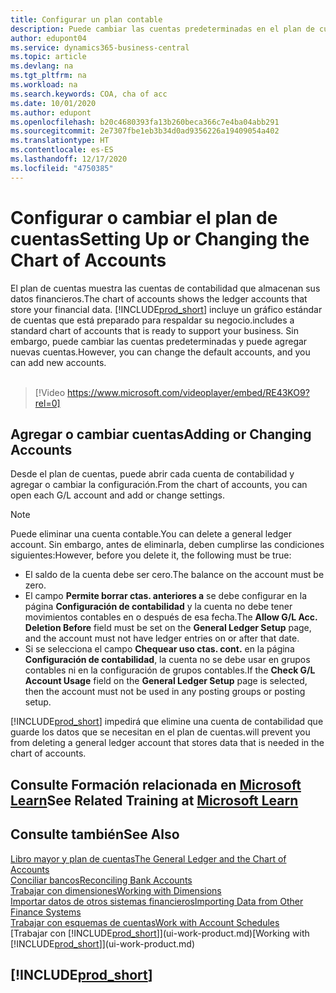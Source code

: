 ```yaml
---
title: Configurar un plan contable
description: Puede cambiar las cuentas predeterminadas en el plan de cuentas (COA) y puede agregar nuevas cuentas.
author: edupont04
ms.service: dynamics365-business-central
ms.topic: article
ms.devlang: na
ms.tgt_pltfrm: na
ms.workload: na
ms.search.keywords: COA, cha of acc
ms.date: 10/01/2020
ms.author: edupont
ms.openlocfilehash: b20c4680393fa13b260beca366c7e4ba04abb291
ms.sourcegitcommit: 2e7307fbe1eb3b34d0ad9356226a19409054a402
ms.translationtype: HT
ms.contentlocale: es-ES
ms.lasthandoff: 12/17/2020
ms.locfileid: "4750385"
---
```

# <a name="setting-up-or-changing-the-chart-of-accounts"></a><span data-ttu-id="4d9e7-103">Configurar o cambiar el plan de cuentas</span><span class="sxs-lookup"><span data-stu-id="4d9e7-103">Setting Up or Changing the Chart of Accounts</span></span>
<span data-ttu-id="4d9e7-104">El plan de cuentas muestra las cuentas de contabilidad que almacenan sus datos financieros.</span><span class="sxs-lookup"><span data-stu-id="4d9e7-104">The chart of accounts shows the ledger accounts that store your financial data.</span></span> [!INCLUDE[prod_short](includes/prod_short.md)] <span data-ttu-id="4d9e7-105">incluye un gráfico estándar de cuentas que está preparado para respaldar su negocio.</span><span class="sxs-lookup"><span data-stu-id="4d9e7-105">includes a standard chart of accounts that is ready to support your business.</span></span>
<span data-ttu-id="4d9e7-106">Sin embargo, puede cambiar las cuentas predeterminadas y puede agregar nuevas cuentas.</span><span class="sxs-lookup"><span data-stu-id="4d9e7-106">However, you can change the default accounts, and you can add new accounts.</span></span>
<br><br>  

> [!Video https://www.microsoft.com/videoplayer/embed/RE43KO9?rel=0]


## <a name="adding-or-changing-accounts"></a><span data-ttu-id="4d9e7-107">Agregar o cambiar cuentas</span><span class="sxs-lookup"><span data-stu-id="4d9e7-107">Adding or Changing Accounts</span></span>
<span data-ttu-id="4d9e7-108">Desde el plan de cuentas, puede abrir cada cuenta de contabilidad y agregar o cambiar la configuración.</span><span class="sxs-lookup"><span data-stu-id="4d9e7-108">From the chart of accounts, you can open each G/L account and add or change settings.</span></span>

> [!NOTE]  
>   <span data-ttu-id="4d9e7-109">Puede eliminar una cuenta contable.</span><span class="sxs-lookup"><span data-stu-id="4d9e7-109">You can delete a general ledger account.</span></span> <span data-ttu-id="4d9e7-110">Sin embargo, antes de eliminarla, deben cumplirse las condiciones siguientes:</span><span class="sxs-lookup"><span data-stu-id="4d9e7-110">However, before you delete it, the following must be true:</span></span>  
>  
>   * <span data-ttu-id="4d9e7-111">El saldo de la cuenta debe ser cero.</span><span class="sxs-lookup"><span data-stu-id="4d9e7-111">The balance on the account must be zero.</span></span>  
>   * <span data-ttu-id="4d9e7-112">El campo **Permite borrar ctas. anteriores a** se debe configurar en la página **Configuración de contabilidad** y la cuenta no debe tener movimientos contables en o después de esa fecha.</span><span class="sxs-lookup"><span data-stu-id="4d9e7-112">The **Allow G/L Acc. Deletion Before** field must be set on the **General Ledger Setup** page, and the account must not have ledger entries on or after that date.</span></span>  
>   * <span data-ttu-id="4d9e7-113">Si se selecciona el campo **Chequear uso ctas. cont.** en la página **Configuración de contabilidad**, la cuenta no se debe usar en grupos contables ni en la configuración de grupos contables.</span><span class="sxs-lookup"><span data-stu-id="4d9e7-113">If the **Check G/L Account Usage** field on the **General Ledger Setup** page is selected, then the account must not be used in any posting groups or posting setup.</span></span>  

[!INCLUDE[prod_short](includes/prod_short.md)] <span data-ttu-id="4d9e7-114">impedirá que elimine una cuenta de contabilidad que guarde los datos que se necesitan en el plan de cuentas.</span><span class="sxs-lookup"><span data-stu-id="4d9e7-114">will prevent you from deleting a general ledger account that stores data that is needed in the chart of accounts.</span></span>  

## <a name="see-related-training-at-microsoft-learn"></a><span data-ttu-id="4d9e7-115">Consulte Formación relacionada en [Microsoft Learn](/learn/modules/chart-accounts-dynamics-365-business-central/index)</span><span class="sxs-lookup"><span data-stu-id="4d9e7-115">See Related Training at [Microsoft Learn](/learn/modules/chart-accounts-dynamics-365-business-central/index)</span></span>

## <a name="see-also"></a><span data-ttu-id="4d9e7-116">Consulte también</span><span class="sxs-lookup"><span data-stu-id="4d9e7-116">See Also</span></span>
[<span data-ttu-id="4d9e7-117">Libro mayor y plan de cuentas</span><span class="sxs-lookup"><span data-stu-id="4d9e7-117">The General Ledger and the Chart of Accounts</span></span>](finance-general-ledger.md)  
[<span data-ttu-id="4d9e7-118">Conciliar bancos</span><span class="sxs-lookup"><span data-stu-id="4d9e7-118">Reconciling Bank Accounts</span></span>](bank-manage-bank-accounts.md)  
[<span data-ttu-id="4d9e7-119">Trabajar con dimensiones</span><span class="sxs-lookup"><span data-stu-id="4d9e7-119">Working with Dimensions</span></span>](finance-dimensions.md)  
[<span data-ttu-id="4d9e7-120">Importar datos de otros sistemas financieros</span><span class="sxs-lookup"><span data-stu-id="4d9e7-120">Importing Data from Other Finance Systems</span></span>](across-import-data-configuration-packages.md)  
[<span data-ttu-id="4d9e7-121">Trabajar con esquemas de cuentas</span><span class="sxs-lookup"><span data-stu-id="4d9e7-121">Work with Account Schedules</span></span>](bi-how-work-account-schedule.md)  
<span data-ttu-id="4d9e7-122">[Trabajar con [!INCLUDE[prod_short](includes/prod_short.md)]](ui-work-product.md)</span><span class="sxs-lookup"><span data-stu-id="4d9e7-122">[Working with [!INCLUDE[prod_short](includes/prod_short.md)]](ui-work-product.md)</span></span>  

## [!INCLUDE[prod_short](includes/free_trial_md.md)]
